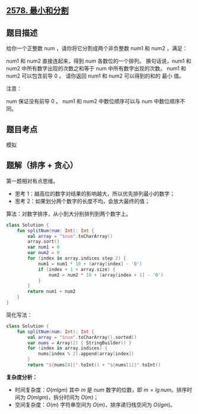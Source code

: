 ## [2578. 最小和分割](https://leetcode.cn/problems/split-with-minimum-sum/)

## 题目描述

给你一个正整数 num ，请你将它分割成两个非负整数 num1 和 num2 ，满足：

num1 和 num2 直接连起来，得到 num 各数位的一个排列。
换句话说，num1 和 num2 中所有数字出现的次数之和等于 num 中所有数字出现的次数。
num1 和 num2 可以包含前导 0 。
请你返回 num1 和 num2 可以得到的和的 最小 值。

注意：

num 保证没有前导 0 。
num1 和 num2 中数位顺序可以与 num 中数位顺序不同。

## 题目考点

模拟

## 题解（排序 + 贪心）

第一题相对有点思维。

- 思考 1：越高位的数字对结果的影响越大，所以优先排列最小的数字；
- 思考 2：如果划分两个数字的长度不均，会放大最终的值；

算法：对数字排序，从小到大分别排列到两个数字上。

```kotlin
class Solution {
    fun splitNum(num: Int): Int {
        val array = "$num".toCharArray()
        array.sort()
        var num1 = 0
        var num2 = 0
        for (index in array.indices step 2) {
            num1 = num1 * 10 + (array[index] - '0')
            if (index + 1 < array.size) {
                num2 = num2 * 10 + (array[index + 1] - '0')
            }
        }
        return num1 + num2
    }
}
```

简化写法：

```kotlin
class Solution {
    fun splitNum(num: Int): Int {
        val array = "$num".toCharArray().sorted()
        var nums = Array(2) { StringBuilder() }
        for (index in array.indices) {
            nums[index % 2].append(array[index])
        }
        return "${nums[0]}".toInt() + "${nums[1]}".toInt()
```

**复杂度分析：**

- 时间复杂度：$O(mlgm)$ 其中 $m$ 是 $num$ 数字的位数，即 $m = lg\,num$。排序时间为 $O(mlgm)$，拆分时间为 $O(m)$；
- 空间复杂度：$O(m)$ 字符串空间为 $O(m)$，排序递归栈空间为 $O(lgm)$。

